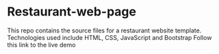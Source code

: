 # Restaurant-web-page
This repo contains the source files for a restaurant website template. Technologies used include HTML, CSS, JavaScript and Bootstrap 
Follow this link to the live demo 
